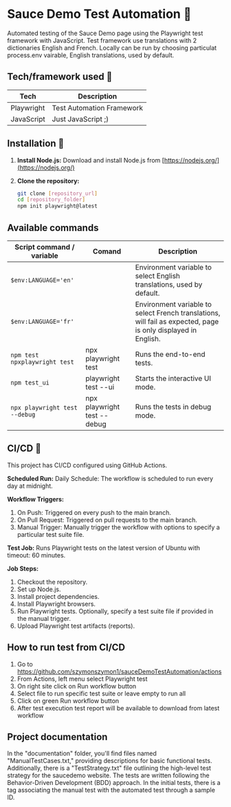 # Sauce Demo Test Automation 🎉

Automated testing of the Sauce Demo page using the Playwright test framework with JavaScript. Test framework use translations with 2 dictionaries English and French. Locally can be run by choosing particulat process.env vairable, English translations, used by default.


## Tech/framework used 🔧

| Tech                                                    | Description                              |
| ------------------------------------------------------- | ---------------------------------------- |
| Playwright                  | Test Automation Framework   |
| JavaScript                  | Just JavaScript ;)   |

## Installation 💾

1. **Install Node.js:**
   Download and install Node.js from [https://nodejs.org/](https://nodejs.org/)

2. **Clone the repository:**
   ```bash
   git clone [repository_url]
   cd [repository_folder]
   npm init playwright@latest
## Available commands

| Script command / variable           | Comand                   |Description|
| ------------------------- | ----------------------------- | --- |
| `$env:LANGUAGE='en'`||Environment variable to select English translations, used by default.|
| `$env:LANGUAGE='fr'`||Environment variable to select French translations, will fail as expected, page is only displayed in English.|
| `npm test npxplaywright test` | npx playwright test|Runs the end-to-end tests.|
| `npm test_ui`| playwright test --ui|Starts the interactive UI mode.|
| `npx playwright test --debug`|npx playwright test --debug|Runs the tests in debug mode.|

## CI/CD 🔱
This project has CI/CD configured using GitHub Actions.

**Scheduled Run:**
Daily Schedule: The workflow is scheduled to run every day at midnight.

**Workflow Triggers:**
1. On Push: Triggered on every push to the main branch.
2. On Pull Request: Triggered on pull requests to the main branch.
3. Manual Trigger: Manually trigger the workflow with options to specify a particular test suite file.

**Test Job:** Runs Playwright tests on the latest version of Ubuntu with timeout: 60 minutes.

**Job Steps:**
1. Checkout the repository.
2. Set up Node.js.
3. Install project dependencies.
4. Install Playwright browsers.
5. Run Playwright tests. Optionally, specify a test suite file if provided in the manual trigger.
6. Upload Playwright test artifacts (reports).

## How to run test from CI/CD

1. Go to https://github.com/szymonszymon1/sauceDemoTestAutomation/actions
2. From Actions, left menu select Playwright test
3. On right site click on Run workflow button
4. Select file to run specific test suite or leave empty to run all
5. Click on green Run workflow button
6. After test execution test report will be available to download from latest workflow

## Project documentation
In the "documentation" folder, you'll find files named "ManualTestCases.txt," providing descriptions for basic functional tests. Additionally, there is a "TestStrategy.txt" file outlining the high-level test strategy for the saucedemo website. The tests are written following the Behavior-Driven Development (BDD) approach. In the initial tests, there is a tag associating the manual test with the automated test through a sample ID.